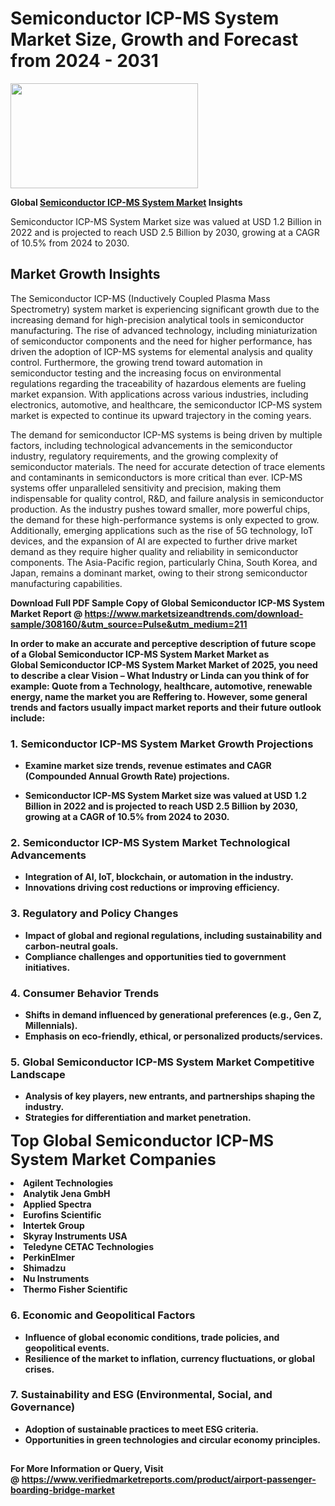 <H1>Semiconductor ICP-MS System Market Size, Growth and Forecast from 2024 - 2031</H1><img class="aligncenter size-medium wp-image-584254" src="https://thirdeyenews.in/wp-content/uploads/2024/09/Global-Market-Research-300x168.jpeg" alt="" width="300" height="168" /><p><strong>Global&nbsp;<a href="https://www.marketsizeandtrends.com/download-sample/308160/&amp;utm_source=Pulse&amp;utm_medium=211">Semiconductor ICP-MS System Market</a> Insights</strong></p><p>Semiconductor ICP-MS System Market size was valued at USD 1.2 Billion in 2022 and is projected to reach USD 2.5 Billion by 2030, growing at a CAGR of 10.5% from 2024 to 2030.</p><p><h2>Market Growth Insights</h2> <p>The Semiconductor ICP-MS (Inductively Coupled Plasma Mass Spectrometry) system market is experiencing significant growth due to the increasing demand for high-precision analytical tools in semiconductor manufacturing. The rise of advanced technology, including miniaturization of semiconductor components and the need for higher performance, has driven the adoption of ICP-MS systems for elemental analysis and quality control. Furthermore, the growing trend toward automation in semiconductor testing and the increasing focus on environmental regulations regarding the traceability of hazardous elements are fueling market expansion. With applications across various industries, including electronics, automotive, and healthcare, the semiconductor ICP-MS system market is expected to continue its upward trajectory in the coming years.</p> <p><strong></strong></p> <p>The demand for semiconductor ICP-MS systems is being driven by multiple factors, including technological advancements in the semiconductor industry, regulatory requirements, and the growing complexity of semiconductor materials. The need for accurate detection of trace elements and contaminants in semiconductors is more critical than ever. ICP-MS systems offer unparalleled sensitivity and precision, making them indispensable for quality control, R&D, and failure analysis in semiconductor production. As the industry pushes toward smaller, more powerful chips, the demand for these high-performance systems is only expected to grow. Additionally, emerging applications such as the rise of 5G technology, IoT devices, and the expansion of AI are expected to further drive market demand as they require higher quality and reliability in semiconductor components. The Asia-Pacific region, particularly China, South Korea, and Japan, remains a dominant market, owing to their strong semiconductor manufacturing capabilities.</p> <p><strong></p><p><span class=""><strong>Download Full PDF Sample Copy of Global Semiconductor ICP-MS System Market Report</strong> @ <a href="https://www.marketsizeandtrends.com/download-sample/308160/&amp;utm_source=Pulse&amp;utm_medium=211" target="_blank">https://www.marketsizeandtrends.com/download-sample/308160/&amp;utm_source=Pulse&amp;utm_medium=211</a></span></p><p>In order to make an accurate and perceptive description of future scope of a Global&nbsp;Semiconductor ICP-MS System Market Market as Global&nbsp;Semiconductor ICP-MS System Market Market of 2025, you need to describe a clear Vision &ndash; What Industry or Linda can you think of for example: Quote from a Technology, healthcare, automotive, renewable energy, name the market you are Reffering to. However, some general trends and factors usually impact market reports and their future outlook include:</p><h3>1.&nbsp;<strong>Semiconductor ICP-MS System Market Growth Projections</strong></h3><ul><li>Examine market size trends, revenue estimates and CAGR (Compounded Annual Growth Rate) projections.</li><li><p>Semiconductor ICP-MS System Market size was valued at USD 1.2 Billion in 2022 and is projected to reach USD 2.5 Billion by 2030, growing at a CAGR of 10.5% from 2024 to 2030.</p></li></ul><h3>2.&nbsp;<strong>Semiconductor ICP-MS System Market Technological Advancements</strong></h3><ul><li>Integration of AI, IoT, blockchain, or automation in the industry.</li><li>Innovations driving cost reductions or improving efficiency.</li></ul><h3>3.&nbsp;<strong>Regulatory and Policy Changes</strong></h3><ul><li>Impact of global and regional regulations, including sustainability and carbon-neutral goals.</li><li>Compliance challenges and opportunities tied to government initiatives.</li></ul><h3>4.&nbsp;<strong>Consumer Behavior Trends</strong></h3><ul><li>Shifts in demand influenced by generational preferences (e.g., Gen Z, Millennials).</li><li>Emphasis on eco-friendly, ethical, or personalized products/services.</li></ul><h3>5.&nbsp;<strong>Global Semiconductor ICP-MS System Market Competitive Landscape</strong></h3><ul><li>Analysis of key players, new entrants, and partnerships shaping the industry.</li><li>Strategies for differentiation and market penetration.</li></ul><p data-pm-slice="1 1 []"><span style="color: inherit; font-family: inherit; font-size: 25px;">Top Global Semiconductor ICP-MS System Market Companies</span></p><div class="" data-test-id=""><p><li>Agilent Technologies</li><li> Analytik Jena GmbH</li><li> Applied Spectra</li><li> Eurofins Scientific</li><li> Intertek Group</li><li> Skyray Instruments USA</li><li> Teledyne CETAC Technologies</li><li> PerkinElmer</li><li> Shimadzu</li><li> Nu Instruments</li><li> Thermo Fisher Scientific</li></p></div><h3>6.&nbsp;<strong>Economic and Geopolitical Factors</strong></h3><ul><li>Influence of global economic conditions, trade policies, and geopolitical events.</li><li>Resilience of the market to inflation, currency fluctuations, or global crises.</li></ul><h3>7.&nbsp;<strong>Sustainability and ESG (Environmental, Social, and Governance)</strong></h3><ul><li>Adoption of sustainable practices to meet ESG criteria.</li><li>Opportunities in green technologies and circular economy principles.</li></ul><h2><strong style="font-size: 14px;">For More Information or Query, Visit @&nbsp;</strong><a style="background-color: #ffffff; font-size: 14px;" href="https://www.marketsizeandtrends.com/report/semiconductor-icp-ms-system-market/" target="_blank">https://www.verifiedmarketreports.com/product/airport-passenger-boarding-bridge-market</a></h2>
